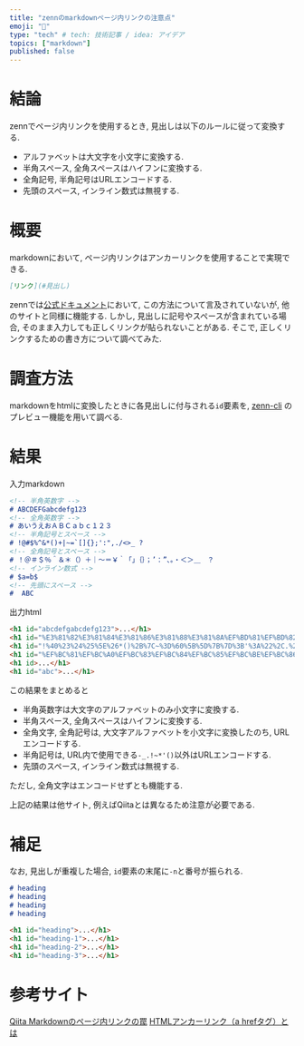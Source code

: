 ```yaml
---
title: "zennのmarkdownページ内リンクの注意点"
emoji: "🔗"
type: "tech" # tech: 技術記事 / idea: アイデア
topics: ["markdown"]
published: false
---
```


# 結論

zennでページ内リンクを使用するとき, 見出しは以下のルールに従って変換する.

 - アルファベットは大文字を小文字に変換する.
 - 半角スペース, 全角スペースはハイフンに変換する.
 - 全角記号, 半角記号はURLエンコードする.
 - 先頭のスペース, インライン数式は無視する.

# 概要

markdownにおいて, ページ内リンクはアンカーリンクを使用することで実現できる.

```markdown
[リンク](#見出し)
```

zennでは[公式ドキュメント](https://zenn.dev/zenn/articles/markdown-guide)において, この方法について言及されていないが, 他のサイトと同様に機能する. しかし, 見出しに記号やスペースが含まれている場合, そのまま入力しても正しくリンクが貼られないことがある. そこで, 正しくリンクするための書き方について調べてみた.

# 調査方法

markdownをhtmlに変換したときに各見出しに付与される`id`要素を, [zenn-cli](https://www.npmjs.com/package/zenn-cli?activeTab=readme) のプレビュー機能を用いて調べる.

# 結果

入力markdown
```markdown
<!-- 半角英数字 -->
# ABCDEFGabcdefg123
<!-- 全角英数字 -->
# あいうえおＡＢＣａｂｃ１２３
<!-- 半角記号とスペース -->
# !@#$%^&*()+|~=`[]{};':",./<>_ ?
<!-- 全角記号とスペース -->
# ！＠＃＄％＾＆＊（）＋｜〜＝￥｀「」｛｝；’：”、。・＜＞＿　？
<!-- インライン数式 -->
# $a=b$
<!-- 先頭にスペース -->
#  ABC
```

出力html
```html
<h1 id="abcdefgabcdefg123">...</h1>
<h1 id="%E3%81%82%E3%81%84%E3%81%86%E3%81%88%E3%81%8A%EF%BD%81%EF%BD%82%EF%BD%83%EF%BD%81%EF%BD%82%EF%BD%83%EF%BC%91%EF%BC%92%EF%BC%93">...</h1>
<h1 id="!%40%23%24%25%5E%26*()%2B%7C~%3D%60%5B%5D%7B%7D%3B'%3A%22%2C.%2F%3C%3E_-%3F">...</h1>
<h1 id="%EF%BC%81%EF%BC%A0%EF%BC%83%EF%BC%84%EF%BC%85%EF%BC%BE%EF%BC%86%EF%BC%8A%EF%BC%88%EF%BC%89%EF%BC%8B%EF%BD%9C%E3%80%9C%EF%BC%9D%EF%BF%A5%EF%BD%80%E3%80%8C%E3%80%8D%EF%BD%9B%EF%BD%9D%EF%BC%9B%E2%80%99%EF%BC%9A%E2%80%9D%E3%80%81%E3%80%82%E3%83%BB%EF%BC%9C%EF%BC%9E%EF%BC%BF-%EF%BC%9F">...</h1>
<h1 id>...</h1>
<h1 id="abc">...</h1>
```

この結果をまとめると

 - 半角英数字は大文字のアルファベットのみ小文字に変換する.
 - 半角スペース, 全角スペースはハイフンに変換する.
 - 全角文字, 全角記号は, 大文字アルファベットを小文字に変換したのち, URLエンコードする.
 - 半角記号は, URL内で使用できる`-_.!~*'()`以外はURLエンコードする.
 - 先頭のスペース, インライン数式は無視する.

ただし, 全角文字はエンコードせずとも機能する.

上記の結果は他サイト, 例えばQiitaとは異なるため注意が必要である.

# 補足

なお, 見出しが重複した場合, `id`要素の末尾に`-n`と番号が振られる.

```markdown
# heading
# heading
# heading
# heading
```

```html
<h1 id="heading">...</h1>
<h1 id="heading-1">...</h1>
<h1 id="heading-2">...</h1>
<h1 id="heading-3">...</h1>
```

# 参考サイト

[Qiita Markdownのページ内リンクの罠](https://qiita.com/hennin/items/7ee58dd7d7c013a23be7)
[HTMLアンカーリンク（a hrefタグ）とは](https://seolaboratory.jp/44165/)
